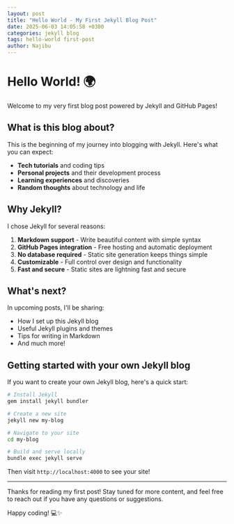 ```yaml
---
layout: post
title: "Hello World - My First Jekyll Blog Post"
date: 2025-06-03 14:05:58 +0300
categories: jekyll blog
tags: hello-world first-post
author: Najibu
---
```


# Hello World! 🌍

Welcome to my very first blog post powered by Jekyll and GitHub Pages!

## What is this blog about?

This is the beginning of my journey into blogging with Jekyll. Here's what you can expect:

- **Tech tutorials** and coding tips
- **Personal projects** and their development process
- **Learning experiences** and discoveries
- **Random thoughts** about technology and life

## Why Jekyll?

I chose Jekyll for several reasons:

1. **Markdown support** - Write beautiful content with simple syntax
2. **GitHub Pages integration** - Free hosting and automatic deployment
3. **No database required** - Static site generation keeps things simple
4. **Customizable** - Full control over design and functionality
5. **Fast and secure** - Static sites are lightning fast and secure

## What's next?

In upcoming posts, I'll be sharing:

- How I set up this Jekyll blog
- Useful Jekyll plugins and themes
- Tips for writing in Markdown
- And much more!

## Getting started with your own Jekyll blog

If you want to create your own Jekyll blog, here's a quick start:

```bash
# Install Jekyll
gem install jekyll bundler

# Create a new site
jekyll new my-blog

# Navigate to your site
cd my-blog

# Build and serve locally
bundle exec jekyll serve
```

Then visit `http://localhost:4000` to see your site!

---

Thanks for reading my first post! Stay tuned for more content, and feel free to reach out if you have any questions or suggestions.

Happy coding! 💻✨